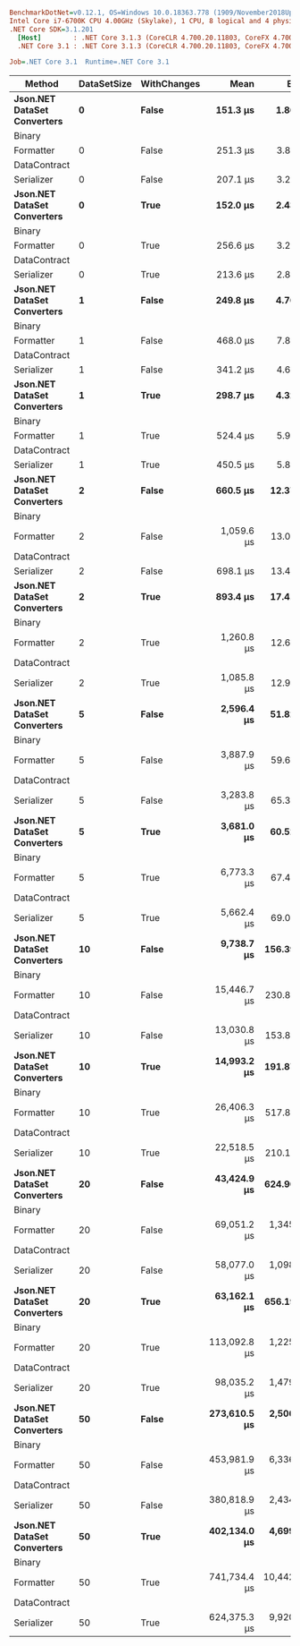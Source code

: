 ``` ini

BenchmarkDotNet=v0.12.1, OS=Windows 10.0.18363.778 (1909/November2018Update/19H2)
Intel Core i7-6700K CPU 4.00GHz (Skylake), 1 CPU, 8 logical and 4 physical cores
.NET Core SDK=3.1.201
  [Host]        : .NET Core 3.1.3 (CoreCLR 4.700.20.11803, CoreFX 4.700.20.12001), X64 RyuJIT DEBUG
  .NET Core 3.1 : .NET Core 3.1.3 (CoreCLR 4.700.20.11803, CoreFX 4.700.20.12001), X64 RyuJIT

Job=.NET Core 3.1  Runtime=.NET Core 3.1  

```
|                         Method | DataSetSize | WithChanges |         Mean |        Error |      StdDev |       Median |      Gen 0 |     Gen 1 |     Gen 2 |    Allocated |
|------------------------------- |------------ |------------ |-------------:|-------------:|------------:|-------------:|-----------:|----------:|----------:|-------------:|
| **Json.NET DataSet Converters** |           **0** |       **False** |     **151.3 μs** |      **1.86 μs** |     **1.74 μs** |     **151.5 μs** |    **29.7852** |         **-** |         **-** |    **122.15 KB** |
|              Binary
Formatter |           0 |       False |     251.3 μs |      3.81 μs |     3.38 μs |     250.1 μs |    40.5273 |    7.8125 |         - |    167.57 KB |
|       DataContract
Serializer |           0 |       False |     207.1 μs |      3.25 μs |     3.04 μs |     207.5 μs |    20.9961 |    0.2441 |         - |     86.22 KB |
| **Json.NET DataSet Converters** |           **0** |        **True** |     **152.0 μs** |      **2.43 μs** |     **2.03 μs** |     **151.5 μs** |    **29.7852** |         **-** |         **-** |    **122.79 KB** |
|              Binary
Formatter |           0 |        True |     256.6 μs |      3.28 μs |     2.91 μs |     256.3 μs |    41.5039 |    5.8594 |         - |    170.01 KB |
|       DataContract
Serializer |           0 |        True |     213.6 μs |      2.80 μs |     2.49 μs |     214.3 μs |    21.4844 |    2.9297 |         - |     88.24 KB |
| **Json.NET DataSet Converters** |           **1** |       **False** |     **249.8 μs** |      **4.76 μs** |     **4.68 μs** |     **248.7 μs** |    **40.5273** |    **2.9297** |         **-** |    **167.91 KB** |
|              Binary
Formatter |           1 |       False |     468.0 μs |      7.88 μs |     6.99 μs |     465.8 μs |    76.1719 |   25.3906 |   25.3906 |    368.23 KB |
|       DataContract
Serializer |           1 |       False |     341.2 μs |      4.62 μs |     4.10 μs |     341.7 μs |    47.3633 |    5.8594 |         - |    195.23 KB |
| **Json.NET DataSet Converters** |           **1** |        **True** |     **298.7 μs** |      **4.32 μs** |     **3.61 μs** |     **298.4 μs** |    **48.3398** |    **0.4883** |         **-** |    **198.38 KB** |
|              Binary
Formatter |           1 |        True |     524.4 μs |      5.92 μs |     5.54 μs |     526.8 μs |   105.4688 |   44.9219 |   22.4609 |    428.41 KB |
|       DataContract
Serializer |           1 |        True |     450.5 μs |      5.80 μs |     5.14 μs |     449.1 μs |    57.6172 |    8.7891 |         - |    239.13 KB |
| **Json.NET DataSet Converters** |           **2** |       **False** |     **660.5 μs** |     **12.37 μs** |    **10.97 μs** |     **658.3 μs** |    **65.4297** |   **32.2266** |   **32.2266** |    **303.61 KB** |
|              Binary
Formatter |           2 |       False |   1,059.6 μs |     13.06 μs |    10.91 μs |   1,056.9 μs |   125.0000 |  125.0000 |  125.0000 |     916.3 KB |
|       DataContract
Serializer |           2 |       False |     698.1 μs |     13.45 μs |    31.97 μs |     682.6 μs |   104.4922 |   25.3906 |         - |    431.76 KB |
| **Json.NET DataSet Converters** |           **2** |        **True** |     **893.4 μs** |     **17.41 μs** |    **18.63 μs** |     **891.4 μs** |    **82.0313** |   **41.0156** |   **41.0156** |    **390.86 KB** |
|              Binary
Formatter |           2 |        True |   1,260.8 μs |     12.61 μs |    11.17 μs |   1,262.5 μs |   300.7813 |  140.6250 |  138.6719 |   1278.78 KB |
|       DataContract
Serializer |           2 |        True |   1,085.8 μs |     12.93 μs |    11.46 μs |   1,085.0 μs |   179.6875 |   64.4531 |   33.2031 |     728.3 KB |
| **Json.NET DataSet Converters** |           **5** |       **False** |   **2,596.4 μs** |     **51.82 μs** |    **61.69 μs** |   **2,599.3 μs** |   **273.4375** |  **171.8750** |   **97.6563** |   **1231.66 KB** |
|              Binary
Formatter |           5 |       False |   3,887.9 μs |     59.63 μs |    55.77 μs |   3,869.5 μs |   898.4375 |  625.0000 |  476.5625 |   5191.46 KB |
|       DataContract
Serializer |           5 |       False |   3,283.8 μs |     65.38 μs |    64.21 μs |   3,278.1 μs |   605.4688 |  296.8750 |  199.2188 |    2532.6 KB |
| **Json.NET DataSet Converters** |           **5** |        **True** |   **3,681.0 μs** |     **60.52 μs** |    **56.61 μs** |   **3,677.9 μs** |   **359.3750** |  **261.7188** |  **140.6250** |   **1755.79 KB** |
|              Binary
Formatter |           5 |        True |   6,773.3 μs |     67.47 μs |    63.11 μs |   6,792.3 μs |  1164.0625 |  710.9375 |  484.3750 |   6638.47 KB |
|       DataContract
Serializer |           5 |        True |   5,662.4 μs |     69.02 μs |    64.56 μs |   5,654.5 μs |  1070.3125 |  554.6875 |  406.2500 |   4592.45 KB |
| **Json.NET DataSet Converters** |          **10** |       **False** |   **9,738.7 μs** |    **156.39 μs** |   **138.64 μs** |   **9,704.3 μs** |   **750.0000** |  **500.0000** |  **250.0000** |   **4550.62 KB** |
|              Binary
Formatter |          10 |       False |  15,446.7 μs |    230.81 μs |   204.60 μs |  15,350.5 μs |  2343.7500 | 1437.5000 |  906.2500 |  20283.87 KB |
|       DataContract
Serializer |          10 |       False |  13,030.8 μs |    153.86 μs |   143.92 μs |  13,049.7 μs |  2093.7500 | 1203.1250 |  671.8750 |    9873.2 KB |
| **Json.NET DataSet Converters** |          **10** |        **True** |  **14,993.2 μs** |    **191.87 μs** |   **170.09 μs** |  **14,989.1 μs** |  **1187.5000** |  **781.2500** |  **406.2500** |   **6614.34 KB** |
|              Binary
Formatter |          10 |        True |  26,406.3 μs |    517.80 μs |   596.30 μs |  26,533.2 μs |  3000.0000 | 1406.2500 |  531.2500 |  26027.54 KB |
|       DataContract
Serializer |          10 |        True |  22,518.5 μs |    210.12 μs |   196.55 μs |  22,526.0 μs |  3437.5000 | 1781.2500 |  968.7500 |  18101.71 KB |
| **Json.NET DataSet Converters** |          **20** |       **False** |  **43,424.9 μs** |    **624.90 μs** |   **584.53 μs** |  **43,116.6 μs** |  **2750.0000** | **1666.6667** |  **833.3333** |  **17907.37 KB** |
|              Binary
Formatter |          20 |       False |  69,051.2 μs |  1,345.66 μs | 1,495.70 μs |  68,657.6 μs |  6125.0000 | 2000.0000 | 1000.0000 |  80848.34 KB |
|       DataContract
Serializer |          20 |       False |  58,077.0 μs |  1,098.40 μs | 1,027.45 μs |  58,051.6 μs |  6666.6667 | 2555.5556 | 1555.5556 |  39350.05 KB |
| **Json.NET DataSet Converters** |          **20** |        **True** |  **63,162.1 μs** |    **656.19 μs** |   **547.95 μs** |  **63,189.5 μs** |  **3875.0000** | **1875.0000** |  **875.0000** |  **26172.53 KB** |
|              Binary
Formatter |          20 |        True | 113,092.8 μs |  1,225.16 μs | 1,086.07 μs | 112,599.2 μs | 10600.0000 | 2400.0000 | 1400.0000 | 103869.48 KB |
|       DataContract
Serializer |          20 |        True |  98,035.2 μs |  1,479.72 μs | 1,384.13 μs |  97,706.0 μs | 10666.6667 | 2500.0000 | 1500.0000 |  72259.73 KB |
| **Json.NET DataSet Converters** |          **50** |       **False** | **273,610.5 μs** |  **2,506.86 μs** | **2,093.34 μs** | **272,776.0 μs** | **12000.0000** | **4000.0000** |         **-** | **112004.51 KB** |
|              Binary
Formatter |          50 |       False | 453,981.9 μs |  6,336.04 μs | 5,616.73 μs | 452,424.0 μs | 35000.0000 | 2000.0000 | 1000.0000 | 468281.73 KB |
|       DataContract
Serializer |          50 |       False | 380,818.9 μs |  2,434.57 μs | 1,900.75 μs | 381,434.6 μs | 36000.0000 | 3000.0000 | 2000.0000 | 210263.36 KB |
| **Json.NET DataSet Converters** |          **50** |        **True** | **402,134.0 μs** |  **4,699.28 μs** | **4,395.71 μs** | **401,165.8 μs** | **18000.0000** | **6000.0000** | **1000.0000** | **162758.95 KB** |
|              Binary
Formatter |          50 |        True | 741,734.4 μs | 10,442.43 μs | 9,767.86 μs | 735,858.3 μs | 61000.0000 | 2000.0000 | 1000.0000 | 678335.83 KB |
|       DataContract
Serializer |          50 |        True | 624,375.3 μs |  9,920.87 μs | 9,279.99 μs | 621,504.3 μs | 62000.0000 | 3000.0000 | 2000.0000 | 380320.84 KB |

